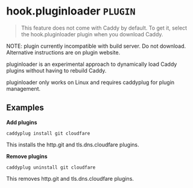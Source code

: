 # hook.pluginloader `PLUGIN`
> This feature does not come with Caddy by default. To get it, select the hook.pluginloader plugin when you download Caddy.

NOTE: plugin currently incompatible with build server. Do not download. Alternative instructions are on plugin website.

pluginloader is an experimental approach to dynamically load Caddy plugins without having to rebuild Caddy.

pluginloader only works on Linux and requires caddyplug for plugin management.

## Examples
**Add plugins**
```
caddyplug install git cloudfare
```
This installs the http.git and tls.dns.cloudfare plugins.

**Remove plugins**
```
caddyplug uninstall git cloudfare
```
This removes http.git and tls.dns.cloudfare plugins.